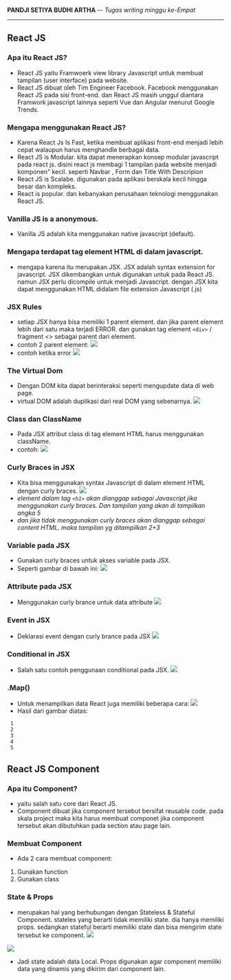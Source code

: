 __PANDJI SETIYA BUDHI ARTHA__ -- _Tugas writing minggu ke-Empat_

-----------------------------------------------------------------------
## React JS
### Apa itu React JS?
- React JS yaitu Framwoerk view library Javascript untuk membuat tampilan (user interface) pada website.
- React JS dibuat oleh Tim Engineer Facebook. Facebook menggunakan React JS pada sisi front-end. dan React JS masih unggul diantara Framwork javascript lainnya seperti Vue dan Angular menurut Google Trends.
### Mengapa menggunakan React JS?
- Karena React Js Is Fast, ketika membuat aplikasi front-end menjadi lebih cepat walaupun harus menghandle berbagai data.
- React JS is Modular. kita dapat menerapkan konsep modular javascript pada react js. disini react js membagi 1 tampilan pada website menjadi komponen" kecil. seperti Navbar , Form dan Title With Descripion
- React JS is Scalabe. digunakan pada aplikasi berskala kecil hingga besar dan kompleks.
- React is popular. dan kebanyakan perusahaan teknologi menggunakan React JS.
### Vanilla JS is a anonymous.
- Vanilla JS adalah kita menggunakan native javascript (default).
### Mengapa terdapat tag element HTML di dalam javascript.
- mengapa karena itu merupakan JSX.
JSX adalah syntax extension for javascript. JSX dikembangkan untuk digunakan untuk pada React JS. namun JSX perlu dicompile untuk menjadi Javascript. dengan JSX kita dapat menggunakan HTML didalam file extension Javascript (.js)
### JSX Rules
- setiap JSX hanya bisa memiliki 1 parent element. dan jika parent element lebih dari satu maka terjadi ERROR.
dan gunakan tag element ``` <div> ``` / fragment <> sebagai parent dari element.
- contoh 2 parent element:
![](/Screenshot/Screenshot%20(16).png)
- contoh ketika error
![](/Screenshot/Screenshot%20(17).png) 
### The Virtual Dom
- Dengan DOM kita dapat berinteraksi seperti mengupdate data di web page.
- virtual DOM adalah duplikasi dari real DOM yang sebenarnya.
![](/Screenshot/Screenshot%20(18).png)
### Class dan ClassName
- Pada JSX attribut class di tag element HTML harus menggunakan className.
- contoh:
![](/Screenshot/Screenshot%20(20).png)
### Curly Braces in JSX
- Kita bisa menggunakan syntax Javascript di dalam element HTML dengan curly braces.
![](/Screenshot/Screenshot%20(21).png)
- *element dalam tag ``` <h1> ``` akan dianggap sebagai Javascript jika menggunakan curly braces. Dan tampilan yang akan di tampilkan angka 5*
- *dan jika tidak menggunakan curly braces akan dianggap sebagai content HTML. maka tampilan yg ditampilkan 2+3*
### Variable pada JSX
- Gunakan curly braces untuk akses variable pada JSX.
- Seperti gambar di bawah ini:
![](/Screenshot/Screenshot%20(24).png)
### Attribute pada JSX
- Menggunakan curly brance untuk data attribute
![](/Screenshot/Screenshot%20(25).png) <br>
### Event in JSX
- Deklarasi event dengan curly brance pada JSX
![](/Screenshot/Screenshot%20(28).png)
### Conditional in JSX
- Salah satu contoh penggunaan conditional pada JSX.
![](/Screenshot/Screenshot%20(26).png)
### .Map()
- Untuk menampilkan data React juga memiliki beberapa cara:
![](/Screenshot/Screenshot%20(27).png)
- Hasil dari gambar diatas:
```
 1 
 2
 3
 4
 5
```

## React JS Component
### Apa itu Component?
- yaitu salah satu core dari React JS.
- Component dibuat jika component tersebut bersifat reusable code. pada skala project maka kita harus membuat componet jika component tersebut akan dibutuhkan pada section atau page lain.
### Membuat Component
- Ada 2 cara membuat component:
1. Gunakan function
2. Gunakan class
### State & Props
- merupakan hal yang berhubungan dengan Stateless & Stateful Component. stateles yang berarti tidak memiliki state. dia hanya memiliki props. sedangkan stateful berarti memiliki state dan bisa mengirim state tersebut ke component. 
![](Screenshot%20(29).png)

![](Screenshot%20(30).png)
- Jadi state adalah data Local. Props digunakan agar component memiliki data yang dinamis yang dikirim dari component lain.